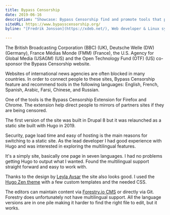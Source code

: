 ```yaml
---
title: Bypass Censorship
date: 2019-06-16
description: "Showcase: Bypass Censorship find and promote tools that provide Internet access to everyone."
siteURL: https://www.bypasscensorship.org/
byline: "[Fredrik Jonsson](https://xdeb.net/), Web developer & Linux sysadmin"

---
```


The British Broadcasting Corporation (BBC) (UK), Deutsche Welle (DW) (Germany), France Médias Monde (FMM) (France), the U.S. Agency for Global Media (USAGM) (US) and the Open Technology Fund (OTF) (US) co-sponsor the Bypass Censorship website.

Websites of international news agencies are often blocked in many countries. In order to connect people to these sites, Bypass Censorship feature and recommend tools in the following languages: English, French, Spanish, Arabic, Farsi, Chinese, and Russian.

One of the tools is the Bypass Censorship Extension for Firefox and Chrome. The extension help direct people to mirrors of partners sites if they are being censored.

The first version of the site was built in Drupal 8 but it was relaunched as a static site built with Hugo in 2019.

Security, page load time and easy of hosting is the main reasons for switching to a static site. As the lead developer I had good experience with Hugo and was interested in exploring the multilingual features.

It's a simply site, basically one page in seven languages. I had no problems getting Hugo to output what I wanted. Found the multilingual support straight forward and easy to work with.

Thanks to the design by [Leyla Avsar](https://www.leylaavsar.com/) the site also looks good. I used the [Hugo Zen theme](https://github.com/frjo/hugo-theme-zen) with a few custom templates and the needed CSS.

The editors can maintain content via [Forestry.io CMS](https://forestry.io/) or directly via Git. Forestry does unfortunately not have multilingual support. All the language versions are in one pile making it harder to find the right file to edit, but it works.